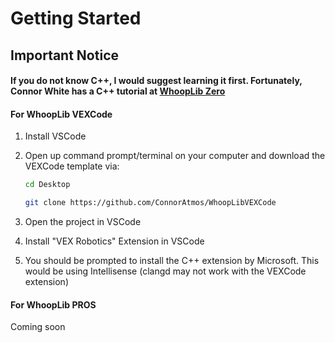 # Getting Started

## Important Notice

#### If you do not know C++, I would suggest learning it first. Fortunately, Connor White has a C++ tutorial at [WhoopLib Zero](https://connoratmos.github.io/WhoopLibZero/#/)


<!-- tabs:start -->

#### **For WhoopLib VEXCode**


1. Install VSCode

2. Open up command prompt/terminal on your computer and download the VEXCode template via:

    ```bash
    cd Desktop

    git clone https://github.com/ConnorAtmos/WhoopLibVEXCode

    ```

3. Open the project in VSCode

4. Install "VEX Robotics" Extension in VSCode

5. You should be prompted to install the C++ extension by Microsoft. This would be using Intellisense (clangd may not work with the VEXCode extension)


#### **For WhoopLib PROS**

Coming soon

<!-- tabs:end -->